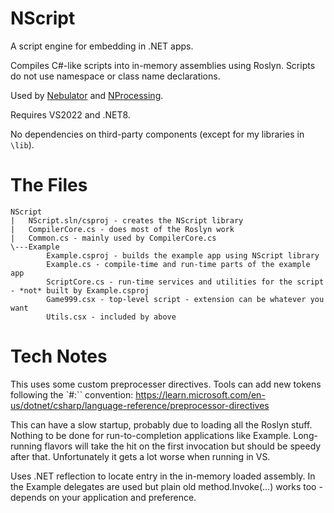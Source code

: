 # NScript
A script engine for embedding in .NET apps.

Compiles C#-like scripts into in-memory assemblies using Roslyn. Scripts do not use namespace or class
name declarations.

Used by [Nebulator](https://github.com/cepthomas/Nebulator/blob/main/README.md)
and [NProcessing](https://github.com/cepthomas/NProcessing/blob/main/README.md).

Requires VS2022 and .NET8.

No dependencies on third-party components (except for my libraries in `\lib`).


# The Files

```
NScript
|   NScript.sln/csproj - creates the NScript library
|   CompilerCore.cs - does most of the Roslyn work
|   Common.cs - mainly used by CompilerCore.cs
\---Example
        Example.csproj - builds the example app using NScript library
        Example.cs - compile-time and run-time parts of the example app
        ScriptCore.cs - run-time services and utilities for the script - *not* built by Example.csproj
        Game999.csx - top-level script - extension can be whatever you want
        Utils.csx - included by above
```


# Tech Notes

This uses some custom preprocesser directives. Tools can add new tokens following the `#:`` convention:
https://learn.microsoft.com/en-us/dotnet/csharp/language-reference/preprocessor-directives

This can have a slow startup, probably due to loading all the Roslyn stuff. Nothing to be done for run-to-completion
applications like Example. Long-running flavors will take the hit on the first invocation but should be speedy after that.
Unfortunately it gets a lot worse when running in VS.

Uses .NET reflection to locate entry in the in-memory loaded assembly. In the Example delegates are used but
plain old method.Invoke(...) works too - depends on your application and preference.
